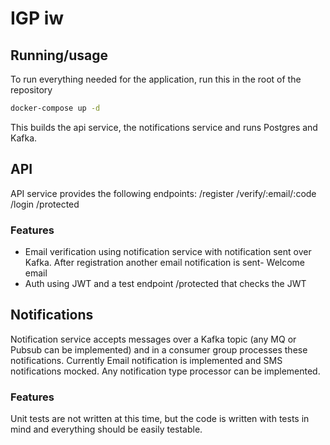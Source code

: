 # IGP iw

## Running/usage
To run everything needed for the application, run this in the root of the repository

```bash
docker-compose up -d
```

This builds the api service, the notifications service and runs Postgres and Kafka.
## API
API service provides the following endpoints:
	/register
	/verify/:email/:code
	/login
	/protected

### Features
- Email verification using notification service with notification sent over Kafka. 
  After registration another email notification is sent- Welcome email
- Auth using JWT and a test endpoint /protected that checks the JWT

## Notifications
Notification service accepts messages over a Kafka topic (any MQ or Pubsub can be implemented) and in a consumer group processes these notifications.
Currently Email notification is implemented and SMS notifications mocked. Any notification type processor can be implemented.


### Features

Unit tests are not written at this time, but the code is written with tests in mind and everything should be easily testable.
